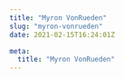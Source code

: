 ```yaml
---
title: "Myron VonRueden"
slug: "myron-vonrueden"
date: 2021-02-15T16:24:01Z

meta:
  title: "Myron VonRueden"
---
```


